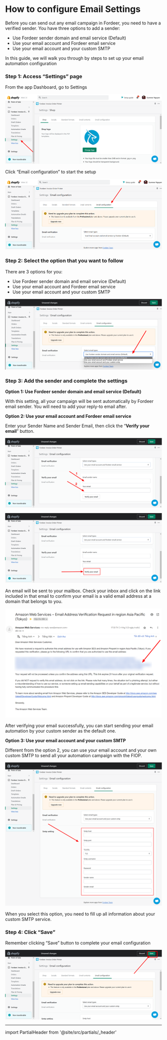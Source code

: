 # How to configure Email Settings


Before you can send out any email campaign in Fordeer, you need to have a verified sender. You have three options to add a sender:

- Use Fordeer sender domain and email service (Default)
- Use your email account and Fordeer email service
- Use your email account and your custom SMTP

In this guide, we will walk you through by steps to set up your email automation configuration

### Step 1: Access “Settings” page

From the app Dashboard, go to Settings 

![Fordeer-Store-·-Shop-·-Shopify (2).png](How%20to%20configure%20Email%20Settings%202fe5832d950e49e6a1e7bfbbbc7fdbe0/Fordeer-Store--Shop--Shopify_(2).png)

Click “Email configuration” to start the setup 

![Fordeer-Store-·-Email-configuration-·-Shopify.png](How%20to%20configure%20Email%20Settings%202fe5832d950e49e6a1e7bfbbbc7fdbe0/Fordeer-Store--Email-configuration--Shopify.png)

### Step 2: Select the option that you want to follow

There are 3 options for you:

- Use Fordeer sender domain and email service (Default)
- Use your email account and Fordeer email service
- Use your email account and your custom SMTP

![Screenshot (2).png (1920×1080).png](How%20to%20configure%20Email%20Settings%202fe5832d950e49e6a1e7bfbbbc7fdbe0/Screenshot_(2).png_(19201080).png)

### Step 3: Add the sender and complete the settings

**Option 1: Use Fordeer sender domain and email service (Default)**

With this setting, all your campaign will be sent automatically by Fordeer email sender. You will need to add your reply-to email after. 

**Option 2: Use your email account and Fordeer email service** 

Enter your Sender Name and Sender Email, then click the “**Verify your email**” button.

![Fordeer-Store-·-Email-configuration-·-Shopify (1).png](How%20to%20configure%20Email%20Settings%202fe5832d950e49e6a1e7bfbbbc7fdbe0/Fordeer-Store--Email-configuration--Shopify_(1).png)

![Fordeer-Store-·-Email-configuration-·-Shopify (2).png](How%20to%20configure%20Email%20Settings%202fe5832d950e49e6a1e7bfbbbc7fdbe0/Fordeer-Store--Email-configuration--Shopify_(2).png)

An email will be sent to your mailbox. Check your inbox and click on the link included in that email to confirm your email is a valid email address at a domain that belongs to you.

![Amazon Web Services – Email Address Verification Request in region Asia Pacific (Tokyo) - hahonghot2.png](How%20to%20configure%20Email%20Settings%202fe5832d950e49e6a1e7bfbbbc7fdbe0/Amazon_Web_Services__Email_Address_Verification_Request_in_region_Asia_Pacific_(Tokyo)_-_hahonghot2.png)

After verifying your email successfully, you can start sending your email automation by your custom sender as the default one. 

**Option 3: Use your email account and your custom SMTP**

Different from the option 2, you can use your email account and your own custom SMTP to send all your automation campaign with the FIOP. 

![Fordeer-Store-·-Email-configuration-·-Shopify (3).png](How%20to%20configure%20Email%20Settings%202fe5832d950e49e6a1e7bfbbbc7fdbe0/Fordeer-Store--Email-configuration--Shopify_(3).png)

When you select this option, you need to fill up all information about your custom SMTP service.

### Step 4: Click “Save”

Remember clicking “Save” button to complete your email configuration

![Fordeer-Store-·-Email-configuration-·-Shopify (4).png](How%20to%20configure%20Email%20Settings%202fe5832d950e49e6a1e7bfbbbc7fdbe0/Fordeer-Store--Email-configuration--Shopify_(4).png)

---

import PartialHeader from '@site/src/partials/_header'

<PartialHeader/>
